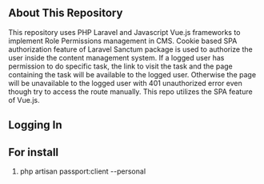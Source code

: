 ## About This Repository

This repository uses PHP Laravel and Javascript Vue.js frameworks to implement Role Permissions management in CMS. Cookie based SPA authorization feature of Laravel Sanctum package is used to authorize the user inside the content management system. If a logged user has permission to do specific task, the link to visit the task and the page containing the task will be available to the logged user. Otherwise the page will be unavailable to the logged user with 401 unauthorized error even though try to access the route manually. This repo utilizes the SPA feature of Vue.js.

## Logging In

## For install
1. php artisan passport:client --personal

